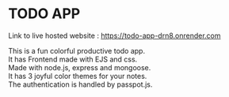 # TODO APP

Link to live hosted website : https://todo-app-drn8.onrender.com

This is a fun colorful productive todo app.<br>
It has Frontend made with EJS and css.<br>
Made with node.js, express and mongoose.<br>
It has 3 joyful color themes for your notes.<br>
The authentication is handled by passpot.js.<br>
